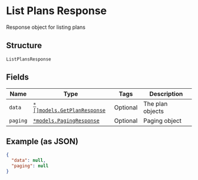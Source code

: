 
# List Plans Response

Response object for listing plans

## Structure

`ListPlansResponse`

## Fields

| Name | Type | Tags | Description |
|  --- | --- | --- | --- |
| `data` | [`*[]models.GetPlanResponse`](../../doc/models/get-plan-response.md) | Optional | The plan objects |
| `paging` | [`*models.PagingResponse`](../../doc/models/paging-response.md) | Optional | Paging object |

## Example (as JSON)

```json
{
  "data": null,
  "paging": null
}
```

